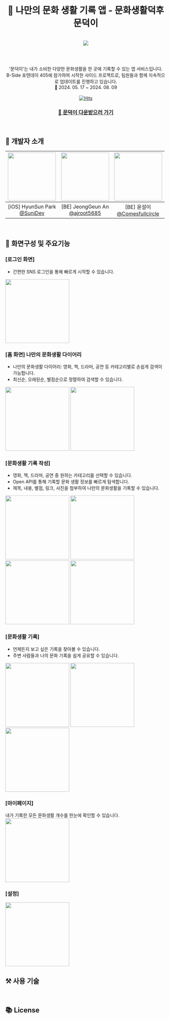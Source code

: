 <div align=center>  
  
  # 🐤 나만의 문화 생활 기록 앱 - 문화생활덕후 문덕이

  <br>

  <image src="https://github.com/user-attachments/assets/52f8f11c-4439-41df-8ec5-31f7ee136774"/>
  
  <br><br>
   
  '문덕이'는 내가 소비한 다양한 문화생활을 한 곳에 기록할 수 있는 앱 서비스입니다. <br>
  B-Side 포텐데이 405에 참가하여 시작한 사이드 프로젝트로, 팀원들과 함께 지속적으로 업데이트를 진행하고 있습니다. <br>
  📆 2024. 05. 17 ~ 2024. 08. 09  
  <br>
  [![Hits](https://hits.seeyoufarm.com/api/count/incr/badge.svg?url=https%3A%2F%2Fgithub.com%2FMoon-Duck-Org%2FMoonDuckFE-iOS&count_bg=%2379C83D&title_bg=%23555555&icon=&icon_color=%23E7E7E7&title=COUNT&edge_flat=false)](https://hits.seeyoufarm.com)
  
  ### [📱 문덕이 다운받으러 가기](https://apps.apple.com/kr/app/%EB%AC%B8%ED%99%94%EC%83%9D%ED%99%9C%EB%8D%95%ED%9B%84-%EB%AC%B8%EB%8D%95%EC%9D%B4/id6502997117)
  
</div>
 <br>
  
## :information_desk_person: 개발자 소개
|<img src="https://avatars.githubusercontent.com/u/56523702?v=4" width="150" height="150"/>|<img src="https://avatars.githubusercontent.com/u/55906796?v=4" width="150" height="150"/>|<img src="https://avatars.githubusercontent.com/u/86522955?v=4" width="150" height="150"/>|
|:-:|:-:|:-:|
|[iOS] HyunSun Park<br/>[@SuniDev](https://github.com/SuniDev)|[BE] JeongGeun An<br/>[@ajroot5685](https://github.com/ajroot5685)|[BE] 윤설이<br/>[@Comesfullcircle](https://github.com/Comesfullcircle)|

<br>

## 📱 화면구성 및 주요기능

### [로그인 화면]
- 간편한 SNS 로그인을 통해 빠르게 시작할 수 있습니다. <br>
<image src="https://github.com/user-attachments/assets/876e0df6-fe46-46ca-837a-1a73f055187d" width=200 />
<br>

### [홈 화면] 나만의 문화생활 다이어리
- 나만의 문화생활 다이어리: 영화, 책, 드라마, 공연 등 카테고리별로 손쉽게 검색이 가능합니다.
- 최신순, 오래된순, 별점순으로 정렬하여 검색할 수 있습니다.<br> 
<image src="https://github.com/user-attachments/assets/d344afee-ab7c-4ce2-8e17-aa8be0ffde43" width=200 />
<image src="https://github.com/user-attachments/assets/4931dfc8-0bfc-4b98-ba97-372797279c7d" width=200 />
<br>

### [문화생활 기록 작성]
- 영화, 책, 드라마, 공연 중 원하는 카테고리를 선택할 수 있습니다.
- Open API를 통해 기록할 문화 생활 정보를 빠르게 탐색합니다.
- 제목, 내용, 별점, 링크, 사진을 첨부하여 나만의 문화생활을 기록할 수 있습니다.
<image src="https://github.com/user-attachments/assets/f9a5add9-37b9-454b-a31b-1b43ec600a0d" width=200 />
<image src="https://github.com/user-attachments/assets/4180988a-63b5-48f6-b6e0-6a3bb09da551" width=200 />
<image src="https://github.com/user-attachments/assets/1281b3cb-92f1-445d-a879-e3b702fd4357" width=200 />
<image src="https://github.com/user-attachments/assets/d46f26ee-3823-4c63-b55e-b330277bd51f" width=200 />
<br>

### [문화생활 기록]
- 언제든지 보고 싶은 기록을 찾아볼 수 있습니다.
- 주변 사람들과 나의 문화 기록을 쉽게 공유할 수 있습니다. <br>
<image src="https://github.com/user-attachments/assets/df5666f6-2a54-4da7-a123-43cb5a65e0b1" width=200 /> 
<image src="https://github.com/user-attachments/assets/795f218f-c542-4080-88c7-c387ec4d0f16" width=200 /> 
<image src="https://github.com/user-attachments/assets/c77fe344-ba42-4d6c-a932-cd90b513297d" width=200 />
<br>

### [마이페이지]
내가 기록한 모든 문화생활 개수를 한눈에 확인할 수 있습니다. <br>
<image src="https://github.com/user-attachments/assets/6efc7a39-e3e7-4b5f-8b6d-54535e460d88" width=200 />
<br>

### [설정] 
<image src="https://github.com/user-attachments/assets/c2039044-e0c2-4856-847a-62d9c0c5d9f9" width=200 />
<br>

## ⚒️ 사용 기술

<br>

## 📚 License


